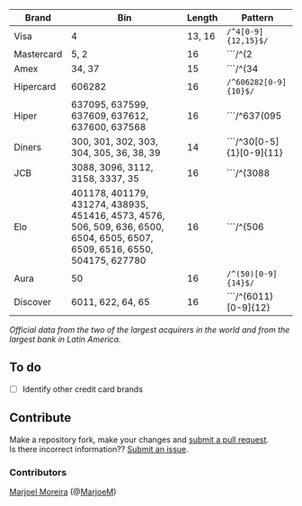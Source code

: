 | Brand      | Bin                                            | Length      | Pattern |
| ---------- | ---------------------------------------------- | ----------- | ------- |
| Visa       | 4                                              | 13, 16      | ```/^4[0-9]{12,15}$/``` |
| Mastercard | 5, 2                                           | 16          | ```/^(2|5)[0-9]{15}$/``` |
| Amex       | 34, 37                                         | 15          | ```/^(34|37)[0-9]{13}$/``` |
| Hipercard  | 606282                                         | 16          | ```/^606282[0-9]{10}$/``` |
| Hiper      | 637095, 637599, 637609, 637612, 637600, 637568 | 16          | ```/^637(095|568|599|600|609|612)[0-9]{10}$/``` |
| Diners     | 300, 301, 302, 303, 304, 305, 36, 38, 39       | 14          | ```/^30[0-5]{1}[0-9]{11}|(36|38|39)[0-9]{12}$/``` |
| JCB        | 3088, 3096, 3112, 3158, 3337, 35               | 16          | ```/^(3088|3096|3112|3158|3337)[0-9]{12}|(35)[0-9]{14}$/``` |
| Elo        | 401178, 401179, 431274, 438935, 451416, 4573, 4576, 506, 509, 636, 6500, 6504, 6505, 6507, 6509, 6516, 6550, 504175, 627780 | 16 | ```/^(506|509|636)[0-9]{13}|(4573|4576|6500|6504|6505|6507|6509|6516|6550)[0-9]{12}|(401178|401179|431274|438935|451416|504175|627780)[0-9]{10}$/``` |
| Aura       | 50                                             | 16          | ```/^(50)[0-9]{14}$/``` |
| Discover   | 6011, 622, 64, 65                              | 16          | ```/^(6011)[0-9]{12}|(622)[0-9]{13}|(64|65)[0-9]{14}$/``` |

_Official data from the two of the largest acquirers in the world and from the largest bank in Latin America._

## To do
- [ ] Identify other credit card brands

## Contribute

Make a repository fork, make your changes and [submit a pull request](https://github.com/Marjoel/redepay-sdk-php "Click here to create a pull request").<br>
Is there incorrect information?? [Submit an issue](https://github.com/Marjoel/redepay-sdk-php/issues "Click here to create an issue").

### Contributors

[Marjoel Moreira](https://www.marjoel.com/ "Marjoel Moreira") (@[MarjoeM](https://www.twitter.com/MarjoelM "Twitter"))